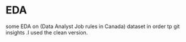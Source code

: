 # EDA
some EDA on (Data Analyst Job rules in Canada) dataset in order tp git insights .I used the clean version.
